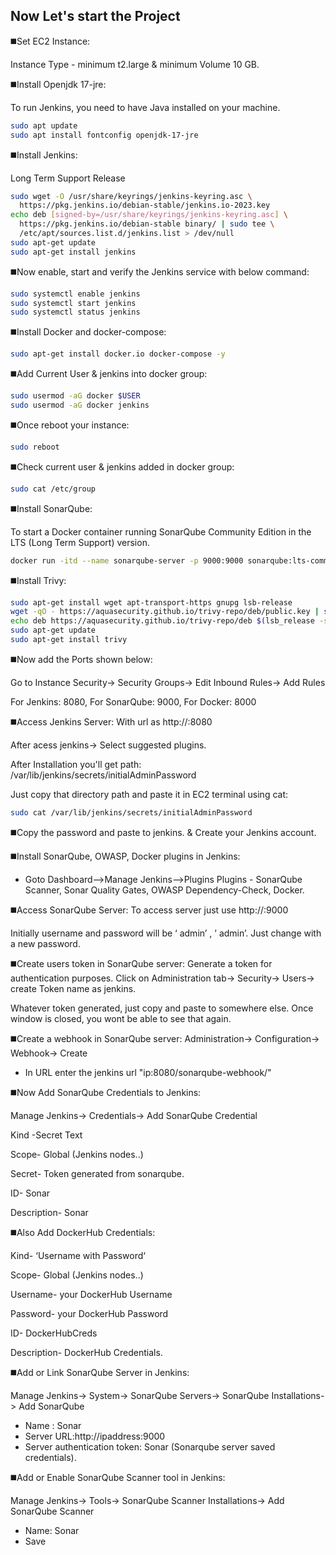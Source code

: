 ## Now Let's start the Project
◼️Set EC2 Instance:

Instance Type - minimum t2.large & minimum Volume 10 GB.

◼️Install Openjdk 17-jre:

To run Jenkins, you need to have Java installed on your machine.
```bash
sudo apt update
sudo apt install fontconfig openjdk-17-jre
```

◼️Install Jenkins:

Long Term Support Release
```bash
sudo wget -O /usr/share/keyrings/jenkins-keyring.asc \
  https://pkg.jenkins.io/debian-stable/jenkins.io-2023.key
echo deb [signed-by=/usr/share/keyrings/jenkins-keyring.asc] \
  https://pkg.jenkins.io/debian-stable binary/ | sudo tee \
  /etc/apt/sources.list.d/jenkins.list > /dev/null
sudo apt-get update
sudo apt-get install jenkins
```

◼️Now enable, start and verify the Jenkins service with below command:

```bash
sudo systemctl enable jenkins   
sudo systemctl start jenkins
sudo systemctl status jenkins
```

◼️Install Docker and docker-compose:
```bash
sudo apt-get install docker.io docker-compose -y
```

◼️Add Current User & jenkins into docker group:
```bash
sudo usermod -aG docker $USER
sudo usermod -aG docker jenkins
```
◼️Once reboot your instance:
```bash
sudo reboot
```
◼️Check current user & jenkins added in docker group:
```bash
sudo cat /etc/group
```

◼️Install SonarQube:

To start a Docker container running SonarQube Community Edition in the LTS (Long Term Support) version.
```bash
docker run -itd --name sonarqube-server -p 9000:9000 sonarqube:lts-community
```

◼️Install Trivy:
```bash
sudo apt-get install wget apt-transport-https gnupg lsb-release
wget -qO - https://aquasecurity.github.io/trivy-repo/deb/public.key | sudo apt-key add -
echo deb https://aquasecurity.github.io/trivy-repo/deb $(lsb_release -sc) main | sudo tee -a /etc/apt/sources.list.d/trivy.list
sudo apt-get update
sudo apt-get install trivy
```

◼️Now add the Ports shown below:

Go to Instance Security-> Security Groups-> Edit Inbound Rules-> Add Rules

For Jenkins: 8080, For SonarQube: 9000, For Docker: 8000

◼️Access Jenkins Server: With url as http://<publicIP>:8080

After acess jenkins-> Select suggested plugins.

After Installation you'll get path: /var/lib/jenkins/secrets/initialAdminPassword

Just copy that directory path and paste it in EC2 terminal using cat:
```bash
sudo cat /var/lib/jenkins/secrets/initialAdminPassword
```
◼️Copy the password and paste to jenkins. & Create your Jenkins account.

◼️Install SonarQube, OWASP, Docker plugins in Jenkins:
- Goto Dashboard-->Manage Jenkins-->Plugins
Plugins - SonarQube Scanner, Sonar Quality Gates, OWASP Dependency-Check, Docker.

◼️Access SonarQube Server: To access server just use http://<publicIP>:9000

Initially username and password will be ‘ admin’ , ’ admin’. Just change with a new password.

◼️Create users token in SonarQube server: Generate a token for authentication purposes. Click on Administration tab-> Security-> Users-> create Token name as jenkins.

Whatever token generated, just copy and paste to somewhere else. Once window is closed, you wont be able to see that again.

◼️Create a webhook in SonarQube server: Administration-> Configuration-> Webhook-> Create
 - In URL enter the jenkins url "ip:8080/sonarqube-webhook/"


◼️Now Add SonarQube Credentials to Jenkins:

Manage Jenkins-> Credentials-> Add SonarQube Credential

Kind -Secret Text

Scope- Global (Jenkins nodes..)

Secret- Token generated from sonarqube.

ID- Sonar

Description- Sonar

◼️Also Add DockerHub Credentials:

Kind- ‘Username with Password‘

Scope- Global (Jenkins nodes..)

Username- your DockerHub Username

Password- your DockerHub Password

ID- DockerHubCreds

Description- DockerHub Credentials.

◼️Add or Link SonarQube Server in Jenkins:

Manage Jenkins-> System-> SonarQube Servers-> SonarQube Installations-> Add SonarQube

- Name : Sonar
- Server URL:http://ipaddress:9000
- Server authentication token: Sonar (Sonarqube server saved credentials).

◼️Add or Enable SonarQube Scanner tool in Jenkins:

Manage Jenkins-> Tools-> SonarQube Scanner Installations-> Add SonarQube Scanner
- Name: Sonar 
- Save


















